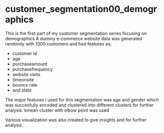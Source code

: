 # customer_segmentation00_demographics
This is the first part of my customer segmentation series focusing on demographics
 A dummy e-commerce website data was generated randomly with 1000 customers and had features as;
 - customer id
 - age
 - purchaseamount
 - purchasefrequency
 - website visits
 - timeonsite
 - bounce rate
 - and state

The major features i used for this segmentation was age and gender which was succesfully encoded and clustered into different clusters for further analysis. kmean cluster with elbow point was used

Various visualization was also  created to give insights and for further analysis.
